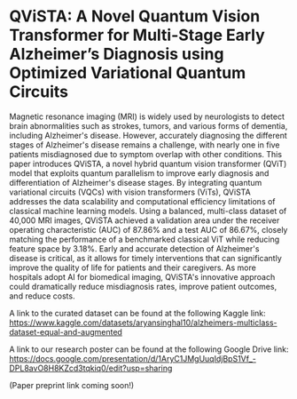 # QViSTA: A Novel Quantum Vision Transformer for Multi-Stage Early Alzheimer’s Diagnosis using Optimized Variational Quantum Circuits
Magnetic resonance imaging (MRI) is widely used by neurologists to detect brain abnormalities such as strokes, tumors, and various forms of dementia, including Alzheimer's disease. However, accurately diagnosing the different stages of Alzheimer's disease remains a challenge, with nearly one in five patients misdiagnosed due to symptom overlap with other conditions. This paper introduces QViSTA, a novel hybrid quantum vision transformer (QViT) model that exploits quantum parallelism to improve early diagnosis and differentiation of Alzheimer's disease stages. By integrating quantum variational circuits (VQCs) with vision transformers (ViTs), QViSTA addresses the data scalability and computational efficiency limitations of classical machine learning models. Using a balanced, multi-class dataset of 40,000 MRI images, QViSTA achieved a validation area under the receiver operating characteristic (AUC) of 87.86\% and a test AUC of 86.67\%, closely matching the performance of a benchmarked classical ViT while reducing feature space by 3.18\%. Early and accurate detection of Alzheimer's disease is critical, as it allows for timely interventions that can significantly improve the quality of life for patients and their caregivers. As more hospitals adopt AI for biomedical imaging, QViSTA's innovative approach could dramatically reduce misdiagnosis rates, improve patient outcomes, and reduce costs.

A link to the curated dataset can be found at the following Kaggle link:
https://www.kaggle.com/datasets/aryansinghal10/alzheimers-multiclass-dataset-equal-and-augmented

A link to our research poster can be found at the following Google Drive link: https://docs.google.com/presentation/d/1AryC1JMgUuqIdjBpS1Vf_-DPL8avO8H8KZcd3tqkiq0/edit?usp=sharing

(Paper preprint link coming soon!)
